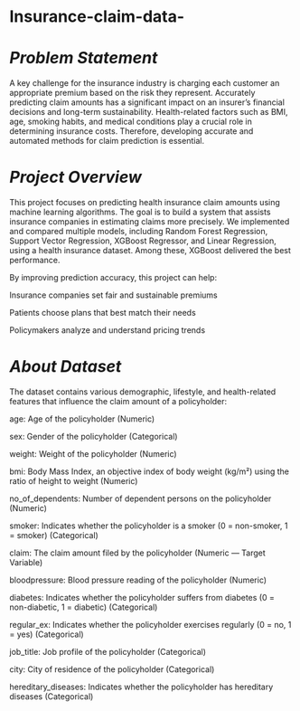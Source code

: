 # Insurance-claim-data-

# *Problem Statement*

A key challenge for the insurance industry is charging each customer an appropriate premium based on the risk they represent. Accurately predicting claim amounts has a significant impact on an insurer’s financial decisions and long-term sustainability. Health-related factors such as BMI, age, smoking habits, and medical conditions play a crucial role in determining insurance costs. Therefore, developing accurate and automated methods for claim prediction is essential.

# *Project Overview*


This project focuses on predicting health insurance claim amounts using machine learning algorithms. The goal is to build a system that assists insurance companies in estimating claims more precisely. We implemented and compared multiple models, including Random Forest Regression, Support Vector Regression, XGBoost Regressor, and Linear Regression, using a health insurance dataset. Among these, XGBoost delivered the best performance.

By improving prediction accuracy, this project can help:

Insurance companies set fair and sustainable premiums

Patients choose plans that best match their needs

Policymakers analyze and understand pricing trends

# *About Dataset*

The dataset contains various demographic, lifestyle, and health-related features that influence the claim amount of a policyholder:

age: Age of the policyholder (Numeric)

sex: Gender of the policyholder (Categorical)

weight: Weight of the policyholder (Numeric)

bmi: Body Mass Index, an objective index of body weight (kg/m²) using the ratio of height to weight (Numeric)

no_of_dependents: Number of dependent persons on the policyholder (Numeric)

smoker: Indicates whether the policyholder is a smoker (0 = non-smoker, 1 = smoker) (Categorical)

claim: The claim amount filed by the policyholder (Numeric — Target Variable)

bloodpressure: Blood pressure reading of the policyholder (Numeric)

diabetes: Indicates whether the policyholder suffers from diabetes (0 = non-diabetic, 1 = diabetic) (Categorical)

regular_ex: Indicates whether the policyholder exercises regularly (0 = no, 1 = yes) (Categorical)

job_title: Job profile of the policyholder (Categorical)

city: City of residence of the policyholder (Categorical)

hereditary_diseases: Indicates whether the policyholder has hereditary diseases (Categorical)
